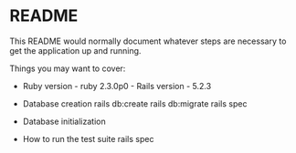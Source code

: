# README

This README would normally document whatever steps are necessary to get the
application up and running.

Things you may want to cover:

* Ruby version - ruby 2.3.0p0 - Rails version - 5.2.3

* Database creation
  rails db:create
  rails db:migrate
  rails spec

* Database initialization

* How to run the test suite
  rails spec
